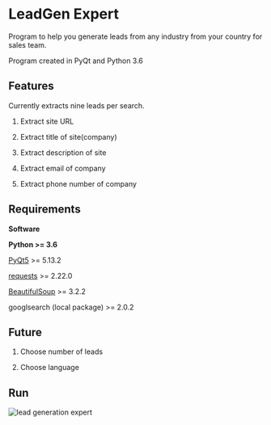 # LeadGen Expert

Program to help you generate leads from any industry from your country for sales team.

Program created in PyQt and Python 3.6

## Features

Currently extracts nine leads per search.

1. Extract site URL

2. Extract title of site(company)

3. Extract description of site

4. Extract email of company

5. Extract phone number of company

## Requirements

**Software**

**Python >= 3.6**

[PyQt5](https://pypi.org/project/PyQt5/) >= 5.13.2

[requests](https://pypi.org/project/requests/) >= 2.22.0

[BeautifulSoup](https://pypi.org/project/BeautifulSoup/) >= 3.2.2

googlsearch (local package) >= 2.0.2

## Future

1. Choose number of leads

2. Choose language

## Run

![lead generation expert](https://i.ibb.co/GtG53Y8/lge.jpg)

